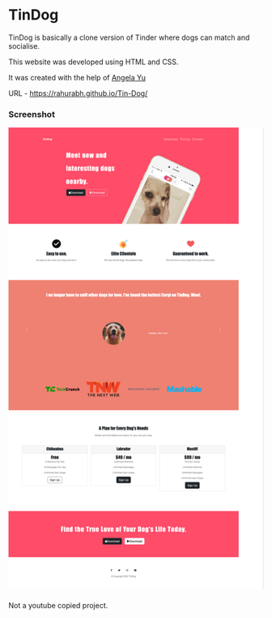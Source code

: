 # TinDog

TinDog is basically a clone version of Tinder where dogs can match and socialise. 

This website was developed using HTML and CSS. 

It was created with the help of [Angela Yu](https://www.google.com/search?client=firefox-b-d&q=angela-yu)

URL -
https://rahurabh.github.io/Tin-Dog/


### Screenshot
<img width = "700" src="https://github.com/RahuRabh/Tin-Dog/blob/main/Screenshot-TinDog.png">


####
Not a youtube copied project. 
